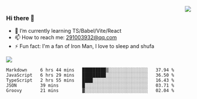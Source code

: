 <img align='right' src='https://github-readme-stats.vercel.app/api?username=niaogege&show_icons=true&theme=radical'/>

### Hi there 👋

- 🌱 I’m currently learning TS/Babel/Vite/React
- 📫 How to reach me: 291003932@qq.com
- ⚡ Fun fact:  I'm a fan of Iron Man, I love to sleep and shufa

![](https://github-readme-stats.vercel.app/api/top-langs/?username=niaogege&layout=compact)

<!--START_SECTION:waka-->
```text
Markdown     6 hrs 44 mins   █████████▒░░░░░░░░░░░░░░░   37.94 % 
JavaScript   6 hrs 29 mins   █████████░░░░░░░░░░░░░░░░   36.50 % 
TypeScript   2 hrs 55 mins   ████░░░░░░░░░░░░░░░░░░░░░   16.43 % 
JSON         39 mins         █░░░░░░░░░░░░░░░░░░░░░░░░   03.71 % 
Groovy       21 mins         ▓░░░░░░░░░░░░░░░░░░░░░░░░   02.04 % 
```
<!--END_SECTION:waka-->

